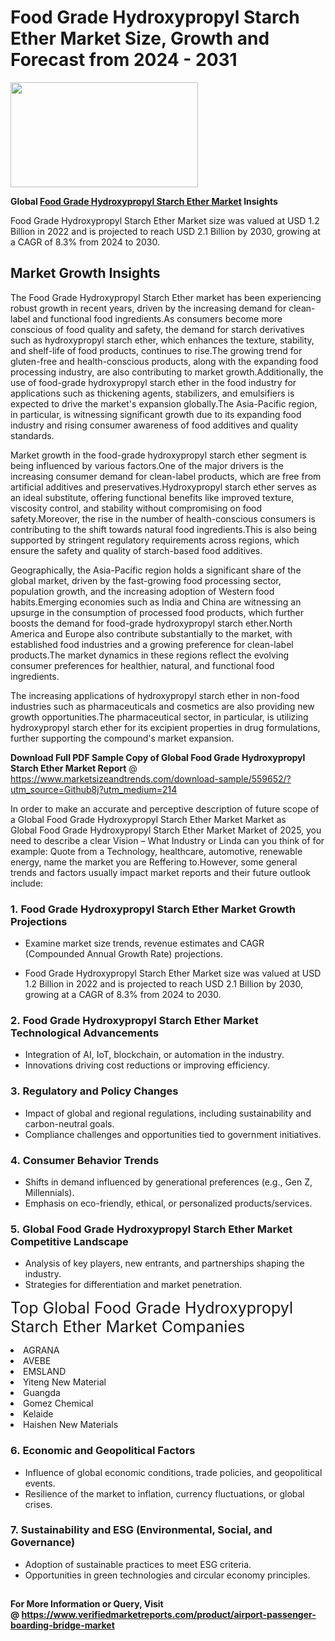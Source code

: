 <H1>Food Grade Hydroxypropyl Starch Ether Market Size, Growth and Forecast from 2024 - 2031</H1><img class="aligncenter size-medium wp-image-584254" src="https://thirdeyenews.in/wp-content/uploads/2024/09/Global-Market-Research-300x168.jpeg" alt="" width="300" height="168" /><p><strong>Global&nbsp;<a href="https://www.marketsizeandtrends.com/download-sample/559652/?utm_source=Github8j?utm_medium=214">Food Grade Hydroxypropyl Starch Ether Market</a> Insights</strong></p><p>Food Grade Hydroxypropyl Starch Ether Market size was valued at USD 1.2 Billion in 2022 and is projected to reach USD 2.1 Billion by 2030, growing at a CAGR of 8.3% from 2024 to 2030.</p><p><h2>Market Growth Insights</h2> <p>The Food Grade Hydroxypropyl Starch Ether market has been experiencing robust growth in recent years, driven by the increasing demand for clean-label and functional food ingredients.As consumers become more conscious of food quality and safety, the demand for starch derivatives such as hydroxypropyl starch ether, which enhances the texture, stability, and shelf-life of food products, continues to rise.The growing trend for gluten-free and health-conscious products, along with the expanding food processing industry, are also contributing to market growth.Additionally, the use of food-grade hydroxypropyl starch ether in the food industry for applications such as thickening agents, stabilizers, and emulsifiers is expected to drive the market's expansion globally.The Asia-Pacific region, in particular, is witnessing significant growth due to its expanding food industry and rising consumer awareness of food additives and quality standards.</p> <p>Market growth in the food-grade hydroxypropyl starch ether segment is being influenced by various factors.One of the major drivers is the increasing consumer demand for clean-label products, which are free from artificial additives and preservatives.Hydroxypropyl starch ether serves as an ideal substitute, offering functional benefits like improved texture, viscosity control, and stability without compromising on food safety.Moreover, the rise in the number of health-conscious consumers is contributing to the shift towards natural food ingredients.This is also being supported by stringent regulatory requirements across regions, which ensure the safety and quality of starch-based food additives.</p> <p>Geographically, the Asia-Pacific region holds a significant share of the global market, driven by the fast-growing food processing sector, population growth, and the increasing adoption of Western food habits.Emerging economies such as India and China are witnessing an upsurge in the consumption of processed food products, which further boosts the demand for food-grade hydroxypropyl starch ether.North America and Europe also contribute substantially to the market, with established food industries and a growing preference for clean-label products.The market dynamics in these regions reflect the evolving consumer preferences for healthier, natural, and functional food ingredients.</p> <p>The increasing applications of hydroxypropyl starch ether in non-food industries such as pharmaceuticals and cosmetics are also providing new growth opportunities.The pharmaceutical sector, in particular, is utilizing hydroxypropyl starch ether for its excipient properties in drug formulations, further supporting the compound's market expansion.</p> <p><span class=""><strong>Download Full PDF Sample Copy of Global Food Grade Hydroxypropyl Starch Ether Market Report</strong> @ <a href="https://www.marketsizeandtrends.com/download-sample/559652/?utm_source=Github8j?utm_medium=214" target="_blank">https://www.marketsizeandtrends.com/download-sample/559652/?utm_source=Github8j?utm_medium=214</a></span></p><p>In order to make an accurate and perceptive description of future scope of a Global&nbsp;Food Grade Hydroxypropyl Starch Ether Market Market as Global&nbsp;Food Grade Hydroxypropyl Starch Ether Market Market of 2025, you need to describe a clear Vision &ndash; What Industry or Linda can you think of for example: Quote from a Technology, healthcare, automotive, renewable energy, name the market you are Reffering to.However, some general trends and factors usually impact market reports and their future outlook include:</p><h3>1.&nbsp;<strong>Food Grade Hydroxypropyl Starch Ether Market Growth Projections</strong></h3><ul><li>Examine market size trends, revenue estimates and CAGR (Compounded Annual Growth Rate) projections.</li><li><p>Food Grade Hydroxypropyl Starch Ether Market size was valued at USD 1.2 Billion in 2022 and is projected to reach USD 2.1 Billion by 2030, growing at a CAGR of 8.3% from 2024 to 2030.</p></li></ul><h3>2.&nbsp;<strong>Food Grade Hydroxypropyl Starch Ether Market Technological Advancements</strong></h3><ul><li>Integration of AI, IoT, blockchain, or automation in the industry.</li><li>Innovations driving cost reductions or improving efficiency.</li></ul><h3>3.&nbsp;<strong>Regulatory and Policy Changes</strong></h3><ul><li>Impact of global and regional regulations, including sustainability and carbon-neutral goals.</li><li>Compliance challenges and opportunities tied to government initiatives.</li></ul><h3>4.&nbsp;<strong>Consumer Behavior Trends</strong></h3><ul><li>Shifts in demand influenced by generational preferences (e.g., Gen Z, Millennials).</li><li>Emphasis on eco-friendly, ethical, or personalized products/services.</li></ul><h3>5.&nbsp;<strong>Global Food Grade Hydroxypropyl Starch Ether Market Competitive Landscape</strong></h3><ul><li>Analysis of key players, new entrants, and partnerships shaping the industry.</li><li>Strategies for differentiation and market penetration.</li></ul><p data-pm-slice="1 1 []"><span style="color: inherit; font-family: inherit; font-size: 25px;">Top Global Food Grade Hydroxypropyl Starch Ether Market Companies</span></p><div class="" data-test-id=""><p><li>AGRANA</li><li> AVEBE</li><li> EMSLAND</li><li> Yiteng New Material</li><li> Guangda</li><li> Gomez Chemical</li><li> Kelaide</li><li> Haishen New Materials</li></p></div><h3>6.&nbsp;<strong>Economic and Geopolitical Factors</strong></h3><ul><li>Influence of global economic conditions, trade policies, and geopolitical events.</li><li>Resilience of the market to inflation, currency fluctuations, or global crises.</li></ul><h3>7.&nbsp;<strong>Sustainability and ESG (Environmental, Social, and Governance)</strong></h3><ul><li>Adoption of sustainable practices to meet ESG criteria.</li><li>Opportunities in green technologies and circular economy principles.</li></ul><h2><strong style="font-size: 14px;">For More Information or Query, Visit @&nbsp;</strong><a style="background-color: #ffffff; font-size: 14px;" href="https://www.marketsizeandtrends.com/report/food-grade-hydroxypropyl-starch-ether-market/" target="_blank">https://www.verifiedmarketreports.com/product/airport-passenger-boarding-bridge-market</a></h2>